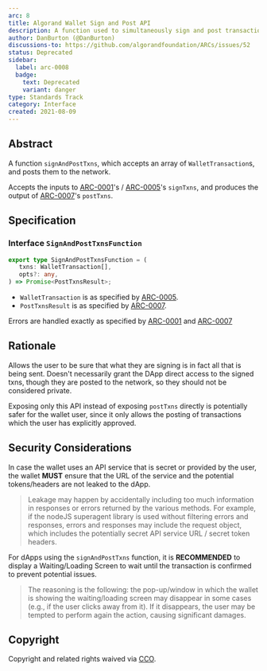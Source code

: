 ```yaml
---
arc: 8
title: Algorand Wallet Sign and Post API
description: A function used to simultaneously sign and post transactions to the network.
author: DanBurton (@DanBurton)
discussions-to: https://github.com/algorandfoundation/ARCs/issues/52
status: Deprecated
sidebar:
  label: arc-0008
  badge:
    text: Deprecated
    variant: danger
type: Standards Track
category: Interface
created: 2021-08-09
---
```

## Abstract

A function `signAndPostTxns`, which accepts an array of `WalletTransaction`s, and posts them to the network.

Accepts the inputs to [ARC-0001](/arc-standards/arc-0001#interface-signtxnsfunction)'s / [ARC-0005](/arc-standards/arc-0005#interface-signtxnsfunction)'s `signTxns`, and produces the output of [ARC-0007](/arc-standards/arc-0007#interface-posttxnsfunction)'s `postTxns`.

## Specification

### Interface `SignAndPostTxnsFunction`

```ts
export type SignAndPostTxnsFunction = (
   txns: WalletTransaction[],
   opts?: any,
) => Promise<PostTxnsResult>;
```

* `WalletTransaction` is as specified by [ARC-0005](/arc-standards/arc-0005#interface-wallettransaction).
* `PostTxnsResult` is as specified by [ARC-0007](/arc-standards/arc-0007#interface-posttxnsfunction).

Errors are handled exactly as specified by [ARC-0001](/arc-standards/arc-0001#error-standards) and [ARC-0007](/arc-standards/arc-0007#error-standard)

## Rationale

Allows the user to be sure that what they are signing is in fact all that is being sent. Doesn't necessarily grant the DApp direct access to the signed txns, though they are posted to the network, so they should not be considered private.

Exposing only this API instead of exposing `postTxns` directly is potentially safer for the wallet user, since it only allows the posting of transactions which the user has explicitly approved.

## Security Considerations

In case the wallet uses an API service that is secret or provided by the user, the wallet **MUST** ensure that the URL of the service and the potential tokens/headers are not leaked to the dApp.

> Leakage may happen by accidentally including too much information in responses or errors returned by the various methods. For example, if the nodeJS superagent library is used without filtering errors and responses, errors and responses may include the request object, which includes the potentially secret API service URL / secret token headers.

For dApps using the `signAndPostTxns` function, it is **RECOMMENDED** to display a Waiting/Loading Screen to wait until the transaction is confirmed to prevent potential issues.

> The reasoning is the following: the pop-up/window in which the wallet is showing the waiting/loading screen may disappear in some cases (e.g., if the user clicks away from it). If it disappears, the user may be tempted to perform again the action, causing significant damages.

## Copyright

Copyright and related rights waived via <a href="https://creativecommons.org/publicdomain/zero/1.0/">CCO</a>.
